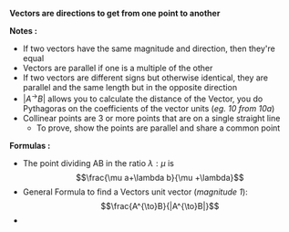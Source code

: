**Vectors are directions to get from one point to another**

**Notes :**
- If two vectors have the same magnitude and direction, then they're equal
- Vectors are parallel if one is a multiple of the other
- If two vectors are different signs but otherwise identical, they are parallel and the same length but in the opposite direction
- $|A^{\to}B|$ allows you to calculate the distance of the Vector, you do Pythagoras on the coefficients of the vector units (*eg. 10 from 10a*)
- Collinear points are 3 or more points that are on a single straight line
	- To prove, show the points are parallel and share a common point

**Formulas :**
- The point dividing AB in the ratio $\lambda : \mu$ is $$\frac{\mu a+\lambda b}{\mu +\lambda}$$
- General Formula to find a Vectors unit vector (*magnitude 1*):$$\frac{A^{\to}B}{|A^{\to}B|}$$
- 